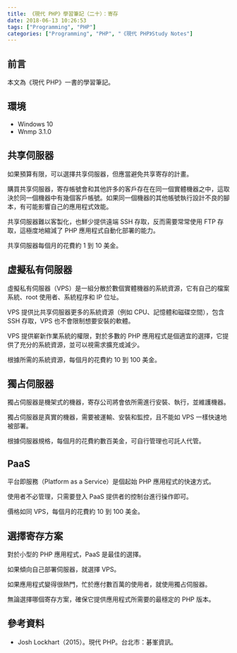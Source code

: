 ```yaml
---
title: 《現代 PHP》學習筆記（二十）：寄存
date: 2018-06-13 10:26:53
tags: ["Programming", "PHP"]
categories: ["Programming", "PHP", "《現代 PHP》Study Notes"]
---
```


## 前言

本文為《現代 PHP》一書的學習筆記。

## 環境

- Windows 10
- Wnmp 3.1.0

## 共享伺服器

如果預算有限，可以選擇共享伺服器，但應當避免共享寄存的計畫。

購買共享伺服器，寄存帳號會和其他許多的客戶存在在同一個實體機器之中，這取決於同一個機器中有幾個客戶帳號。如果同一個機器的其他帳號執行設計不良的腳本，有可能影響自己的應用程式效能。

共享伺服器難以客製化，也鮮少提供遠端 SSH 存取，反而需要常常使用 FTP 存取，這極度地縮減了 PHP 應用程式自動化部署的能力。

共享伺服器每個月的花費約 1 到 10 美金。

## 虛擬私有伺服器

虛擬私有伺服器（VPS）是一組分散於數個實體機器的系統資源，它有自己的檔案系統、root 使用者、系統程序和 IP 位址。

VPS 提供比共享伺服器更多的系統資源（例如 CPU、記憶體和磁碟空間），包含 SSH 存取，VPS 也不會限制想要安裝的軟體。

VPS 提供嶄新作業系統的權限，對於多數的 PHP 應用程式是個適宜的選擇，它提供了充分的系統資源，並可以視需求擴充或減少。

根據所需的系統資源，每個月的花費約 10 到 100 美金。

## 獨占伺服器

獨占伺服器是機架式的機器，寄存公司將會依所需進行安裝、執行，並維護機器。

獨占伺服器是真實的機器，需要被運輸、安裝和監控，且不能如 VPS 一樣快速地被部署。

根據伺服器規格，每個月的花費約數百美金，可自行管理也可託人代管。

## PaaS

平台即服務（Platform as a Service）是個起始 PHP 應用程式的快速方式。

使用者不必管理，只需要登入 PaaS 提供者的控制台進行操作即可。

價格如同 VPS，每個月的花費約 10 到 100 美金。

## 選擇寄存方案

對於小型的 PHP 應用程式，PaaS 是最佳的選擇。

如果傾向自己部署伺服器，就選擇 VPS。

如果應用程式變得很熱門，忙於應付數百萬的使用者，就使用獨占伺服器。

無論選擇哪個寄存方案，確保它提供應用程式所需要的最穩定的 PHP 版本。

## 參考資料

- Josh Lockhart（2015）。現代 PHP。台北市：碁峯資訊。
